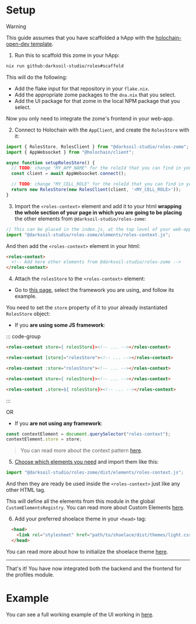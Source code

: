 # Setup

> [!WARNING]
> This guide assumes that you have scaffolded a hApp with the [holochain-open-dev template](https://github.com/holochain-open-dev/templates).

1. Run this to scaffold this zome in your hApp:

```bash
nix run github:darksoil-studio/roles#scaffold
```

This will do the following:
  - Add the flake input for that repository in your `flake.nix`.
  - Add the appropriate zome packages to the `dna.nix` that you select.
  - Add the UI package for that zome in the local NPM package that you select.

Now you only need to integrate the zome's frontend in your web-app.

2. Connect to Holochain with the `AppClient`, and create the `RolesStore` with it:

```js
import { RolesStore, RolesClient } from "@darksoil-studio/roles-zome";
import { AppWebsocket } from "@holochain/client";

async function setupRolesStore() {
  // TODO: change "MY_APP_NAME" for the roleId that you can find in your "happ.yaml"
  const client = await AppWebsocket.connect();

  // TODO: change "MY_CELL_ROLE" for the roleId that you can find in your "happ.yaml"
  return new RolesStore(new RolesClient(client, '<MY_CELL_ROLE>'));
}
```

3. Import the `<roles-context>` element and add it to your html **wrapping the whole section of your page in which you are going to be placing** the other elements from `@darksoil-studio/roles-zome`:

```js
// This can be placed in the index.js, at the top level of your web-app.
import "@darksoil-studio/roles-zome/elements/roles-context.js";
```

And then add the `<roles-context>` element in your html:

```html
<roles-context>
  <!-- Add here other elements from @darksoil-studio/roles-zome -->
</roles-context>
```

4. Attach the `rolesStore` to the `<roles-context>` element:

- Go to [this page](https://holochain-open-dev.github.io/reusable-modules/frontend/frameworks/), select the framework you are using, and follow its example.

You need to set the `store` property of it to your already instantiated `RolesStore` object:

- If you **are using some JS framework**:

::: code-group
```html [React]
<roles-context store={ rolesStore}><!-- ... --></roles-context>
```

```html [Angular]
<roles-context [store]="rolesStore"><!-- ... --></roles-context>
```

```html [Vue]
<roles-context :store="rolesStore"><!-- ... --></roles-context>
```

```html [Svelte]
<roles-context store={ rolesStore}><!-- ... --></roles-context>
```

```html [Lit]
<roles-context .store=${ rolesStore}><!-- ... --></roles-context>
```
:::

OR

- If you **are not using any framework**:

```js
const contextElement = document.querySelector("roles-context");
contextElement.store = store;
```

> You can read more about the context pattern [here](https://holochain-open-dev.github.io/reusable-modules/frontend/using/#context).

5. [Choose which elements you need](?path=/docs/frontend-elements) and import them like this:

```js
import "@darksoil-studio/roles-zome/dist/elements/roles-context.js";
```

And then they are ready be used inside the `<roles-context>` just like any other HTML tag.

This will define all the elements from this module in the global `CustomElementsRegistry`. You can read more about Custom Elements [here](https://developers.google.com/web/fundamentals/web-components/customelements).

6. Add your preferred shoelace theme in your `<head>` tag:

```html
  <head>
    <link rel="stylesheet" href="path/to/shoelace/dist/themes/light.css" />
  </head>
```

You can read more about how to initialize the shoelace theme [here](https://shoelace.style/getting-started/themes?id=activating-themes).

---

That's it! You have now integrated both the backend and the frontend for the profiles module.

# Example

You can see a full working example of the UI working in [here](https://github.com/darksoil-studio/roles-zome/blob/main/ui/demo/index.html).

